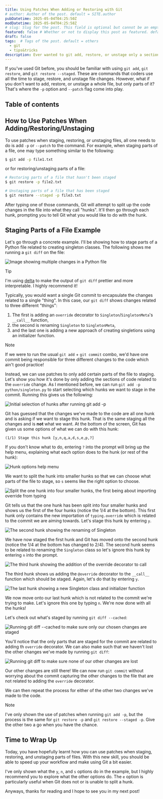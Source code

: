 ```yaml
---
title: Using Patches When Adding or Restoring with Git
# author: Author of the post. default = SITE.author
pubDatetime: 2025-05-04T04:25:50Z
modDatetime: 2025-05-04T04:25:58Z
# slug: Slug for the post. This field is optional but cannot be an empty string. default = slugified file name
featured: false # Whether or not to display this post as featured. default = false
draft: false
tags:  # Tags of the post. default = others
  - git
  - tips&tricks
description: Ever wanted to git add, restore, or unstage only a section of your code instead of the whole file? If so, then patches is exactly what you need. This little Git trick is probably my favourite feature, so I hope you find it as useful as I do!
---
```


If you've used Git before, you should be familiar with using `git add`, `git restore`, and `git restore --staged`. These are commands that coders use all the time to stage, restore, and unstage file changes. However, what if you don't want to add, restore, or unstage a whole file, but only parts of it? That's where the `-p` option and `--patch` flag come into play.

## Table of contents

## How to Use Patches When Adding/Restoring/Unstaging

To use patches when staging, restoring, or unstaging files, all one needs to do is add `-p` or `--patch` to the command. For example, when staging parts of a file, one may type something similar to the following:

```sh
$ git add -p file1.txt
```

or for restoring/unstaging parts of a file:

```sh
# Restoring parts of a file that hasn't been staged
$ git restore -p file2.txt

# Unstaging parts of a file that has been staged
$ git restore --staged -p file3.txt
```

After typing one of those commands, Git will attempt to split up the code changes in the file into what they call "hunks". It'll then go through each hunk, prompting you to tell Git what you would like to do with the hunk.

## Staging Parts of a File Example

Let's go through a concrete example. I'll be showing how to stage parts of a Python file related to creating singleton classes. The following shows me running a `git diff` on the file:

![Image showing multiple changes in a Python file](@assets/images/git-add-restore-patches/git-changes.png)

>[!tip]
>I'm using [delta](https://github.com/dandavison/delta) to make the output of `git diff` prettier and more interpretable. I highly recommend it!

Typically, you would want a single Git commit to encapsulate the changes related to a single "thing". In this case, our `git diff` shows changes related to three different "things":

1. The first is adding an `override` decorator to `Singleton`/`SingletonMeta`'s `__call__` function,
2. the second is renaming `Singleton` to `SingletonMeta`,
3. and the last one is adding a new approach of creating singletions using an initializer function.

> [!NOTE]
> If we were to run the usual `git add` + `git commit` combo, we'd have one commit being responsible for three different changes to the code which ain't good practice!

Instead, we can use patches to only add certain parts of the file to staging. Let's show you how it's done by only adding the sections of code related to the `override` change. As I mentioned before, we can run `git add -p python/singleton.py` to start selecting which hunks we want to stage in the commit. Running this gives us the following:

![Initial selection of hunks after running git add -p](@assets/images/git-add-restore-patches/git-add-patch1.png)

Git has guessed that the changes we've made to the code are all one hunk and is asking if we want to stage this hunk. That is the same staging all the changes and is **not** what we want. At the bottom of the screen, Git has given us some options of what we can do with this hunk:

```
(1/1) Stage this hunk [y,n,q,a,d,s,e,p,?]
```
If you don't know what to do, entering `?` into the prompt will bring up the help menu, explaining what each option does to the hunk (or rest of the hunk):

![Hunk options help menu](@assets/images/git-add-restore-patches/git-add-patch2.png)

We want to split the hunk into smaller hunks so that we can choose what parts of the file to stage, so `s` seems like the right option to choose.

![Split the one hunk into four smaller hunks, the first being about importing override from typing](@assets/images/git-add-restore-patches/git-add-patch3.png)

Git tells us that the one hunk has been split into four smaller hunks and shows us the first of the four hunks (notice the 1/4 at the bottom). This first hunk only contains the new importation of `typing.override` which is related to the commit we are aiming towards. Let's stage this hunk by entering `y`.

![The second hunk showing the renaming of Singleton](@assets/images/git-add-restore-patches/git-add-patch4.png)

We have now staged the first hunk and Git has moved onto the second hunk (notice the 1/4 at the bottom has changed to 2/4). The second hunk seems to be related to renaming the `Singleton` class so let's ignore this hunk by entering `n` into the prompt.

![The third hunk showing the addition of the override decorator to __call__](@assets/images/git-add-restore-patches/git-add-patch5.png)

The third hunk shows us adding the `@override` decorator to the `__call__` function which should be staged. Again, let's do that by entering `y`.

![The last hunk showing a new Singleton class and initializer function](@assets/images/git-add-restore-patches/git-add-patch6.png)

We now move onto our last hunk which is not related to the commit we're trying to make. Let's ignore this one by typing `n`. We're now done with all the hunks!

Let's check out what's staged by running `git diff --cached`:

![Running git diff --cached to make sure only our chosen changes are staged](@assets/images/git-add-restore-patches/git-diff-cached.png)

You'll notice that the only parts that are staged for the commit are related to adding th `override` decorator. We can also make such that we haven't lost the other changes we've made by running `git diff`:

![Running git diff to make sure none of our other changes are lost](@assets/images/git-add-restore-patches/git-diff.png)

Our other changes are still there! We can now run `git commit` without worrying about the commit capturing the other changes to the file that are not related to adding the `override` decorator.

We can then repeat the process for either of the other two changes we've made to the code.

>[!note]
I've only shown the use of patches when running `git add -p`, but the process is the same for `git restore -p` and `git restore --staged -p`. Give the other two a go when you have the chance.

## Time to Wrap Up

Today, you have hopefully learnt how you can use patches when staging, restoring, and unstaging parts of files. With this new skill, you should be able to speed up your workflow and make using Git a bit easier.

I've only shown what the `y`, `n`, and `s` options do in the example, but I highly recommend you to explore what the other options do. The `e` option is particularly useful when Git does not or is unable to split a hunk.

Anyways, thanks for reading and I hope to see you in my next post!
